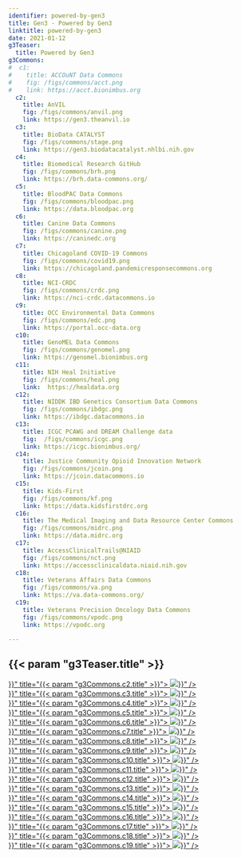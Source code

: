 ```yaml
---
identifier: powered-by-gen3
title: Gen3 - Powered by Gen3
linktitle: powered-by-gen3
date: 2021-01-12
g3Teaser:
  title: Powered by Gen3
g3Commons:
#  c1:
#    title: ACCOuNT Data Commons
#    fig: /figs/commons/acct.png
#    link: https://acct.bionimbus.org
  c2:
    title: AnVIL
    fig: /figs/commons/anvil.png
    link: https://gen3.theanvil.io
  c3:
    title: BioData CATALYST
    fig: /figs/commons/stage.png
    link: https://gen3.biodatacatalyst.nhlbi.nih.gov
  c4:
    title: Biomedical Research GitHub
    fig: /figs/commons/brh.png
    link: https://brh.data-commons.org/
  c5:
    title: BloodPAC Data Commons
    fig: /figs/commons/bloodpac.png
    link: https://data.bloodpac.org
  c6:
    title: Canine Data Commons
    fig: /figs/commons/canine.png
    link: https://caninedc.org
  c7:
    title: Chicagoland COVID-19 Commons
    fig: /figs/commons/covid19.png
    link: https://chicagoland.pandemicresponsecommons.org
  c8:
    title: NCI-CRDC
    fig: /figs/commons/crdc.png
    link: https://nci-crdc.datacommons.io
  c9:
    title: OCC Environmental Data Commons
    fig: /figs/commons/edc.png
    link: https://portal.occ-data.org
  c10:
    title: GenoMEL Data Commons
    fig: /figs/commons/genomel.png
    link: https://genomel.bionimbus.org
  c11:
    title: NIH Heal Initiative
    fig: /figs/commons/heal.png
    link:  https://healdata.org
  c12:
    title: NIDDK IBD Genetics Consortium Data Commons
    fig: /figs/commons/ibdgc.png
    link: https://ibdgc.datacommons.io
  c13:
    title: ICGC PCAWG and DREAM Challenge data
    fig:  /figs/commons/icgc.png
    link: https://icgc.bionimbus.org/
  c14:
    title: Justice Community Opioid Innovation Network
    fig: /figs/commons/jcoin.png
    link: https://jcoin.datacommons.io
  c15:
    title: Kids-First
    fig: /figs/commons/kf.png
    link: https://data.kidsfirstdrc.org
  c16:
    title: The Medical Imaging and Data Resource Center Commons
    fig: /figs/commons/midrc.png
    link: https://data.midrc.org
  c17:
    title: AccessClinicalTrails@NIAID
    fig: /figs/commons/nct.png
    link: https://accessclinicaldata.niaid.nih.gov
  c18:
    title: Veterans Affairs Data Commons
    fig: /figs/commons/va.png
    link: https://va.data-commons.org/
  c19:
    title: Veterans Precision Oncology Data Commons
    fig: /figs/commons/vpodc.png
    link: https://vpodc.org

---
```


<section class="g3-bg__solight">
  <h1 class="g3-text__center g3-space__padding-md-top-bottom">
      {{< param "g3Teaser.title" >}}
  </h1>
</section>

<section>
  <div class="g3-space__margin-lg-bottom g3-inner-wrapper">
    <div class="g3-flex-content g3-flex-content_wrap g3-space__margin-md-top-bottom">
<!--      <div class="g3-common-card">
        <a target="_blank" href="{{< param "g3Commons.c1.link" >}}" title="{{< param "g3Commons.c1.title" >}}">
          <img class="g3-row__8vh" src="{{< param "g3Commons.c1.fig" >}}" />
        </a>
      </div>
-->
      <div class="g3-common-card">
        <a target="_blank" href="{{< param "g3Commons.c2.link" >}}" title="{{< param "g3Commons.c2.title" >}}">
          <img class="g3-row__8vh" src="{{< param "g3Commons.c2.fig" >}}" />
        </a>
      </div>
      <div class="g3-common-card">
        <a target="_blank" href="{{< param "g3Commons.c3.link" >}}" title="{{< param "g3Commons.c3.title" >}}">
          <img class="g3-row__8vh" src="{{< param "g3Commons.c3.fig" >}}" />
        </a>
      </div>
      <div class="g3-common-card">
        <a target="_blank" href="{{< param "g3Commons.c4.link" >}}" title="{{< param "g3Commons.c4.title" >}}">
          <img class="g3-row__8vh" src="{{< param "g3Commons.c4.fig" >}}" />
        </a>
      </div>
      <div class="g3-common-card">
        <a target="_blank" href="{{< param "g3Commons.c5.link" >}}" title="{{< param "g3Commons.c5.title" >}}">
          <img class="g3-row__8vh" src="{{< param "g3Commons.c5.fig" >}}" />
        </a>
      </div>
      <div class="g3-common-card">
        <a target="_blank" href="{{< param "g3Commons.c6.link" >}}" title="{{< param "g3Commons.c6.title" >}}">
          <img class="g3-row__8vh" src="{{< param "g3Commons.c6.fig" >}}" />
        </a>
      </div>
      <div class="g3-common-card">
        <a target="_blank" href="{{< param "g3Commons.c7.link" >}}" title="{{< param "g3Commons.c7.title" >}}">
          <img class="g3-row__8vh" src="{{< param "g3Commons.c7.fig" >}}" />
        </a>
      </div>
      <div class="g3-common-card">
        <a target="_blank" href="{{< param "g3Commons.c8.link" >}}" title="{{< param "g3Commons.c8.title" >}}">
          <img class="g3-row__8vh" src="{{< param "g3Commons.c8.fig" >}}" />
        </a>
      </div>
      <div class="g3-common-card">
        <a target="_blank" href="{{< param "g3Commons.c9.link" >}}" title="{{< param "g3Commons.c9.title" >}}">
          <img class="g3-row__8vh" src="{{< param "g3Commons.c9.fig" >}}" />
        </a>
      </div>
      <div class="g3-common-card">
        <a target="_blank" href="{{< param "g3Commons.c10.link" >}}" title="{{< param "g3Commons.c10.title" >}}">
          <img class="g3-row__8vh" src="{{< param "g3Commons.c10.fig" >}}" />
        </a>
      </div>
      <div class="g3-common-card">
        <a target="_blank" href="{{< param "g3Commons.c11.link" >}}" title="{{< param "g3Commons.c11.title" >}}">
          <img class="g3-row__8vh" src="{{< param "g3Commons.c11.fig" >}}" />
        </a>
      </div>
      <div class="g3-common-card">
        <a target="_blank" href="{{< param "g3Commons.c12.link" >}}" title="{{< param "g3Commons.c12.title" >}}">
          <img class="g3-row__8vh" src="{{< param "g3Commons.c12.fig" >}}" />
        </a>
      </div>
      <div class="g3-common-card">
        <a target="_blank" href="{{< param "g3Commons.c13.link" >}}" title="{{< param "g3Commons.c13.title" >}}">
          <img class="g3-row__8vh" src="{{< param "g3Commons.c13.fig" >}}" />
        </a>
      </div>
      <div class="g3-common-card">
        <a target="_blank" href="{{< param "g3Commons.c14.link" >}}" title="{{< param "g3Commons.c14.title" >}}">
          <img class="g3-row__8vh" src="{{< param "g3Commons.c14.fig" >}}" />
        </a>
      </div>
      <div class="g3-common-card">
        <a target="_blank" href="{{< param "g3Commons.c15.link" >}}" title="{{< param "g3Commons.c15.title" >}}">
          <img class="g3-row__8vh" src="{{< param "g3Commons.c15.fig" >}}" />
        </a>
      </div>
      <div class="g3-common-card">
        <a target="_blank" href="{{< param "g3Commons.c16.link" >}}" title="{{< param "g3Commons.c16.title" >}}">
          <img class="g3-row__8vh" src="{{< param "g3Commons.c16.fig" >}}" />
        </a>
      </div>
      <div class="g3-common-card">
        <a target="_blank" href="{{< param "g3Commons.c17.link" >}}" title="{{< param "g3Commons.c17.title" >}}">
          <img class="g3-row__8vh" src="{{< param "g3Commons.c17.fig" >}}" />
        </a>
      </div>
      <div class="g3-common-card">
        <a target="_blank" href="{{< param "g3Commons.c18.link" >}}" title="{{< param "g3Commons.c18.title" >}}">
          <img class="g3-row__8vh" src="{{< param "g3Commons.c18.fig" >}}" />
        </a>
      </div>
      <div class="g3-common-card">
        <a target="_blank" href="{{< param "g3Commons.c19.link" >}}" title="{{< param "g3Commons.c19.title" >}}">
          <img class="g3-row__8vh" src="{{< param "g3Commons.c19.fig" >}}" />
        </a>
      </div>
    </div>
  </div>
</section>
